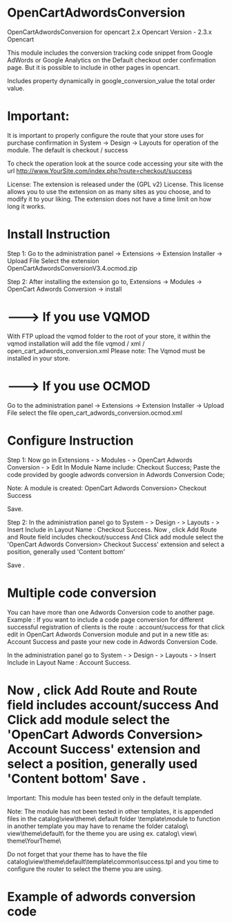# OpenCartAdwordsConversion
OpenCartAdwordsConversion for opencart 2.x
Opencart Version - 2.3.x Opencart

This module includes the conversion tracking code snippet from Google AdWords or
Google Analytics on the Default checkout order confirmation page.
But it is possible to include in other pages in opencart.

Includes property dynamically in google_conversion_value the total order value.

Important:
============
It is important to properly configure the route that your store uses for purchase confirmation in System -> Design -> Layouts
for operation of the module. The default is checkout / success

To check the operation look at the source code accessing your site with the url http://www.YourSite.com/index.php?route=checkout/success

License:
The extension is released under the {GPL v2} License. This license allows you to use the extension on as many sites as you choose, and to modify it to your liking. The extension does not have a time limit on how long it works.


Install Instruction
============================

Step 1: Go to the administration panel -> Extensions -> Extension Installer -> Upload File
Select the extension OpenCartAdwordsConversionV3.4.ocmod.zip


Step 2: After installing the extension go to, Extensions -> Modules -> OpenCart Adwords Conversion -> install

---> If you use VQMOD
==============
With FTP upload the vqmod folder to the root of your store, it within the vqmod installation will add the file vqmod / xml / open_cart_adwords_conversion.xml
Please note: The Vqmod must be installed in your store.

---> If you use OCMOD
===============
Go to the administration panel -> Extensions -> Extension Installer -> Upload File
select the file open_cart_adwords_conversion.ocmod.xml


Configure Instruction
==================

Step 1: Now go in Extensions - > Modules - > OpenCart Adwords Conversion - > Edit
In Module Name include: Checkout Success;
Paste the code provided by google adwords conversion in Adwords Conversion Code;

Note: A module is created: OpenCart Adwords Conversion> Checkout Success

Save.

Step 2: In the administration panel go to System - > Design - > Layouts - > Insert
Include in Layout Name : Checkout Success.
Now , click Add Route and Route field includes checkout/success
And Click add module select the 'OpenCart Adwords Conversion> Checkout Success' extension and select a position, generally used 'Content bottom'

Save .



Multiple code conversion
============================

You can have more than one Adwords Conversion code to another page.
Example : If you want to include a code page conversion for different successful registration of clients is the route : account/success
for that click edit in OpenCart Adwords Conversion module and put in a new title as: Account Success and paste your new code in Adwords Conversion Code.

In the administration panel go to System - > Design - > Layouts - > Insert
Include in Layout Name : Account Success.

Now , click Add Route and Route field includes account/success
And Click add module select the 'OpenCart Adwords Conversion> Account Success' extension and select a position, generally used 'Content bottom'
Save .
============================

Important: This module has been tested only in the default template.

Note: The module has not been tested in other templates, it is appended files in the catalog\view\theme\ default folder \template\module to function in another template you may have to rename the folder catalog\ view\theme\default\ for the theme you are using ex. catalog\ view\ theme\YourTheme\

Do not forget that your theme has to have the file catalog\view\theme\default\template\common\success.tpl
and you time to configure the router to select the theme you are using.


Example of adwords conversion code
=============================

<!-- Google Code for PPC Success Conversion Page -->
<script type="text/javascript">
/* <![CDATA[ */
var google_conversion_id = 1234567890;
var google_conversion_language = "en";
var google_conversion_format = "2";
var google_conversion_color = "ffffff";
var google_conversion_label = "AIbqCN6f1gMQut_53gM";
var google_conversion_value = 0;
/* ]]> */
</script>
<script type="text/javascript" src="http://www.googleadservices.com/pagead/conversion.js">
</script>
<noscript>
<img height=1 width=1 border=0 src="http://www.googleadservices.com/pagead/conversion/1234567890/?value=0&label=Purchase&script=0">
</noscript>
